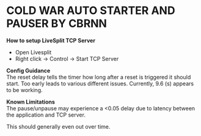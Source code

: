 # COLD WAR AUTO STARTER AND PAUSER BY CBRNN

**How to setup LiveSplit TCP Server**
- Open Livesplit
- Right click -> Control -> Start TCP Server

**Config Guidance**  
The reset delay tells the timer how long after a reset is triggered it should start.
Too early leads to various different issues. Currently, 9.6 (s) appears to be working.

**Known Limitations**  
The pause/unpause may experience a <0.05 delay due to latency between the application and TCP server.

This should generally even out over time.

